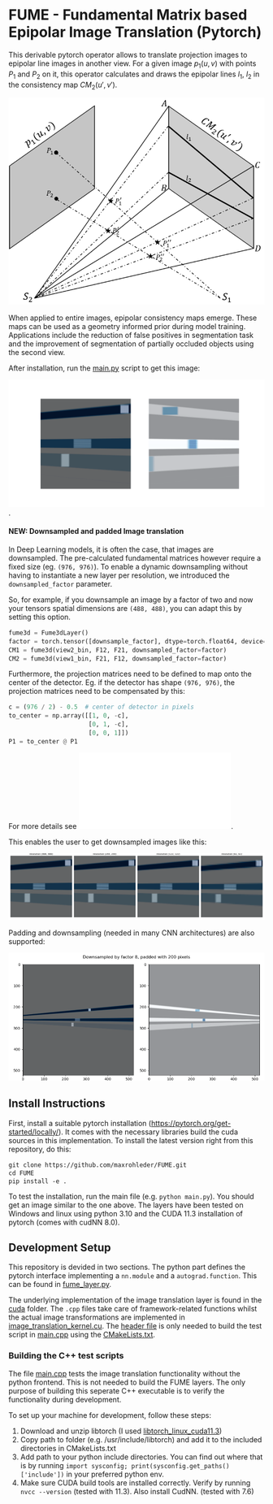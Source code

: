 # FUME - Fundamental Matrix based Epipolar Image Translation (Pytorch)

This derivable pytorch operator allows to translate projection images to epipolar line images in another view. 
For a given image $p_1(u, v)$ with points $P_1$ and $P_2$ on it, this operator calculates and draws the epipolar lines $l_1$, $l_2$ in the consistency map $CM_2(u', v')$.

![Dual View Geometry](https://github.com/maxrohleder/FUME/blob/assets/img/DualViewLineGeometry.png)

When applied to entire images, epipolar consistency maps emerge. These maps can be used as a geometry informed prior during model training. Applications include the reduction of false positives in segmentation task and the improvement of segmentation of partially occluded objects using the second view.

After installation, run the [main.py](main.py) script to get this image:

![example image](https://github.com/maxrohleder/FUME/blob/assets/img/cubes_mapped.png).

#### NEW: Downsampled and padded Image translation

In Deep Learning models, it is often the case, that images are downsampled. The pre-calculated
fundamental matrices however require a fixed size (eg. `(976, 976)`). To enable a dynamic 
downsampling without having to instantiate a new layer per resolution, we introduced the
`downsampled_factor` parameter. 

So, for example, if you downsample an image by a factor of two and now your tensors 
spatial dimensions are `(488, 488)`, you can adapt this by setting this option.

```python
fume3d = Fume3dLayer()
factor = torch.tensor([downsample_factor], dtype=torch.float64, device='cuda', requires_grad=False)
CM1 = fume3d(view2_bin, F12, F21, downsampled_factor=factor)
CM2 = fume3d(view1_bin, F21, F12, downsampled_factor=factor)
```

Furthermore, the projection matrices need to be defined to map onto the center of the detector. Eg. if the 
detector has shape `(976, 976)`, the projection matrices need to be compensated by this:

```python
c = (976 / 2) - 0.5  # center of detector in pixels
to_center = np.array([[1, 0, -c],
                      [0, 1, -c],
                      [0, 0, 1]])
P1 = to_center @ P1
```

For more details see ![main.py lines 118ff](main.py).

This enables the user to get downsampled images like this:

![downsampling demo](https://github.com/maxrohleder/FUME/blob/assets/img/downsampling.png)

Padding and downsampling (needed in many CNN architectures) are also supported:

![padding demo](https://github.com/maxrohleder/FUME/blob/assets/img/Downsampled_Scaled.png)

## Install Instructions

First, install a suitable pytorch installation (https://pytorch.org/get-started/locally/). It comes with the necessary libraries build the cuda sources in this implementation. To install the latest version right from this repository, do this:

```shell
git clone https://github.com/maxrohleder/FUME.git
cd FUME
pip install -e .
```

To test the installation, run the main file (e.g. `python main.py`). You should get an image similar to the one above. The layers have been tested on Windows and linux using python 3.10 and the CUDA 11.3 installation of pytorch (comes with cudNN 8.0).

## Development Setup

This repository is devided in two sections. The python part defines the pytorch 
interface implementing a `nn.module` and a `autograd.function`. This can be found 
in [fume_layer.py](fume.py).

The underlying implementation of the image translation layer is found in the 
[cuda](cuda) folder. The `.cpp` files take care of framework-related functions
whilst the actual image transformations are implemented in 
[image_translation_kernel.cu](cuda/image_translation_kernel.cu). The 
[header file](cuda/image_translation.h) is only needed to build the test script in
[main.cpp](cuda/main.cpp) using the [CMakeLists.txt](cuda/CMakeLists.txt).


### Building the C++ test scripts 

The file [main.cpp](cuda/main.cpp) tests the image translation functionality 
without the python frontend. This is not needed to build the FUME layers. 
The only purpose of building this seperate C++ executable is to verify the 
functionality during development.

To set up your machine for development, follow these steps:

1. Download and unzip libtorch (I used [libtorch_linux_cuda11.3](https://download.pytorch.org/libtorch/cu113/libtorch-cxx11-abi-shared-with-deps-1.12.1%2Bcu113.zip))
2. Copy path to folder (e.g. /usr/include/libtorch) and add it to the included directories in CMakeLists.txt
3. Add path to your python include directories. You can find out where that is by running `import sysconfig; print(sysconfig.get_paths()['include'])` in your preferred python env.
4. Make sure CUDA build tools are installed correctly. Verify by running `nvcc --version` (tested with 11.3). Also install CudNN. (tested with 7.6)
